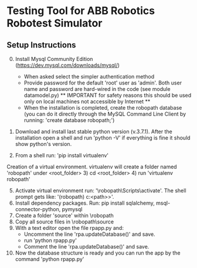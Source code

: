 # Testing Tool for ABB Robotics Robotest Simulator
## Setup Instructions
0) Install Mysql Community Edition (https://dev.mysql.com/downloads/mysql/)
    - When asked select the simpler authentication method
    - Provide password for the default 'root' user as 'admin'. Both user name and password are hard-wired in the code (see module datamodel.py) ** IMPORTANT for safety reasons this should be used only on local machines not accessible by Internet **
    - When the installation is completed, create the robopath database (you can do it directly through the MySQL Command Line Client by running: 'create database robopath;')
    
1) Download and install last stable python version (v.3.7.1). After the installation open a shell and run 'python -V' if everything is fine it should show python's version.

2) From a shell run: 'pip install virtualenv'

Creation of a virtual environment. virtualenv will create a folder named 'robopath' under <root_folder>
3) cd <root_folder>
4) run 'virtualenv robopath' 

5) Activate virtual environment run: '<root-folder>\robopath\Scripts\activate'. The shell prompt gets like: '(robopath) c:\<path>>'.
6) Install dependency packages. Run: pip install sqlalchemy, msql-connector-python, pymysql
7) Create a folder 'source' within <root-folder>\robopath
8) Copy all source files in <root-folder>\robopath\source
9) With a text editor open the file rpapp.py and:
    - Uncomment the line 'rpa.updateDatabase()' and save.
    - run 'python rpapp.py'
    - Comment the line 'rpa.updateDatabase()' and save.
10) Now the database structure is ready and you can run the app by the command 'python rpapp.py'
     